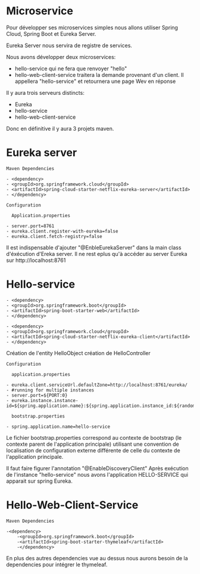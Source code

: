 # Microservice
Pour développer ses microservices simples nous allons utiliser Spring Cloud, Spring Boot et Eureka Server.

Eureka Server nous servira de registre de services.

Nous avons développer deux microservices:
  - hello-service qui ne fera que renvoyer "hello"
  - hello-web-client-service traitera la demande provenant d'un client. Il appellera "hello-service" et retournera une page Wev en réponse
  
Il y aura trois serveurs distincts:
  - Eureka
  - hello-service
  - hello-web-client-service
  
Donc en définitive il y aura 3 projets maven.

# Eureka server
    Maven Dependencies
  
    - <dependency>
    - <groupId>org.springframework.cloud</groupId>
    - <artifactId>spring-cloud-starter-netflix-eureka-server</artifactId>
    - </dependency>

    Configuration
    
      Application.properties
    
    - server.port=8761
    - eureka.client.register-with-eureka=false
    - eureka.client.fetch-registry=false
    
Il est indispensable d'ajouter "@EnbleEurekaServer" dans la main class d'éxécution d'Ereka server.
Il ne rest eplus qu'à accéder au server Eureka sur http://localhost:8761

# Hello-service
    
    - <dependency>
    - <groupId>org.springframework.boot</groupId>
    - <artifactId>spring-boot-starter-web</artifactId>
    - </dependency>

    - <dependency>
    - <groupId>org.springframework.cloud</groupId>
    - <artifactId>spring-cloud-starter-netflix-eureka-client</artifactId>
    - </dependency>

Création de l'entity HelloObject
création de HelloController

    Configuration
    
      application.properties
      
    - eureka.client.serviceUrl.defaultZone=http://localhost:8761/eureka/
    - #running for multiple instances
    - server.port=${PORT:0}
    - eureka.instance.instance-id=${spring.application.name}:${spring.application.instance_id:${random.value}}
    
      bootstrap.properties
      
    - spring.application.name=hello-service

Le fichier bootstrap.properties correspond au contexte de bootstrap (le contexte parent de l'application principale) utilisant une convention de localisation de
configuration externe différente de celle du contexte de l'application principale.

Il faut faire figurer l'annotation "@EnableDiscoveryClient"
Après exécution de l'instance "hello-service" nous avons l'application HELLO-SERVICE qui apparait sur spring Eureka.

# Hello-Web-Client-Service

    Maven Dependencies
    
    -<dependency>
		-<groupId>org.springframework.boot</groupId>
		-<artifactId>spring-boot-starter-thymeleaf</artifactId>
		-</dependency>
    
En plus des autres dependencies vue au dessus nous aurons besoin de la dependencies pour intégrer le thymeleaf.
    

 

